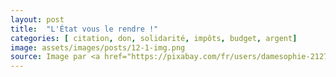 ```yaml
---
layout: post
title:  "L'État vous le rendre !"
categories: [ citation, don, solidarité, impôts, budget, argent]
image: assets/images/posts/12-1-img.png
source: Image par <a href="https://pixabay.com/fr/users/damesophie-2127536/?utm_source=link-attribution&amp;utm_medium=referral&amp;utm_campaign=image&amp;utm_content=1225988">damesophie</a> de <a href="https://pixabay.com/fr/?utm_source=link-attribution&amp;utm_medium=referral&amp;utm_campaign=image&amp;utm_content=1225988">Pixabay</a>
---
```


